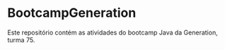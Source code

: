 # BootcampGeneration
Este repositório contém as atividades do bootcamp Java da Generation, turma 75.
